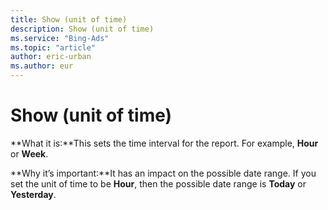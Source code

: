 ```yaml
---
title: Show (unit of time)
description: Show (unit of time)
ms.service: "Bing-Ads"
ms.topic: "article"
author: eric-urban
ms.author: eur
---
```


# Show (unit of time)

**What it is:**This sets the time interval for the report. For example, **Hour** or **Week**.

**Why it’s important:**It has an impact on the possible date range. If you set the unit of time to be **Hour**, then the possible date range is **Today** or **Yesterday**.


